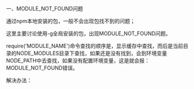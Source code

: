 一、MODULE_NOT_FOUND问题

通过npm本地安装的包，一般不会出现包找不到的问题；

这里主要讨论使用-g全局安装的包，出现MODULE_NOT_FOUND问题。

require('MODULE_NAME')命令查找的顺序是，显示缓存中查找，而后是当前目录的NODE_MODULES目录下查找，如果还是没有找到，会到环境变量NODE_PATH中去查找，如果没有配置环境变量，这是就会报：MODULE_NOT_FOUND错误。

解决办法： 
